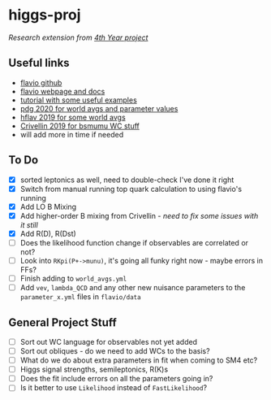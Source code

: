 # higgs-proj

_Research extension from [4th Year project](https://github.com/mbr-phys/cpviolation)_

## Useful links
- [flavio github](https://github.com/flav-io/flavio)
- [flavio webpage and docs](https://flav-io.github.io)
- [tutorial with some useful examples](https://github.com/DavidMStraub/flavio-tutorial)
- [pdg 2020 for world avgs and parameter values](http://pdg.lbl.gov/)
- [hflav 2019 for some world avgs](https://arxiv.org/pdf/1909.12524.pdf)
- [Crivellin 2019 for bsmumu WC stuff](https://arxiv.org/pdf/1903.10440.pdf)
- will add more in time if needed

## To Do

- [x] sorted leptonics as well, need to double-check I've done it right
- [x] Switch from manual running top quark calculation to using flavio's running 
- [x] Add LO B Mixing 
- [x] Add higher-order B mixing from Crivellin - _need to fix some issues with it still_
- [x] Add R(D), R(Dst) 
- [ ] Does the likelihood function change if observables are correlated or not?
- [ ] Look into `RKpi(P+->munu)`, it's going all funky right now - maybe errors in FFs?
- [ ] Finish adding to `world_avgs.yml`
- [ ] Add `vev`, `lambda_QCD` and any other new nuisance parameters to the `parameter_x.yml` files in `flavio/data`

## General Project Stuff

- [ ] Sort out WC language for observables not yet added
- [ ] Sort out obliques - do we need to add WCs to the basis?
- [ ] What do we do about extra parameters in fit when coming to SM4 etc?
- [ ] Higgs signal strengths, semileptonics, R(K)s
- [ ] Does the fit include errors on all the parameters going in? 
- [ ] Is it better to use `Likelihood` instead of `FastLikelihood`?
